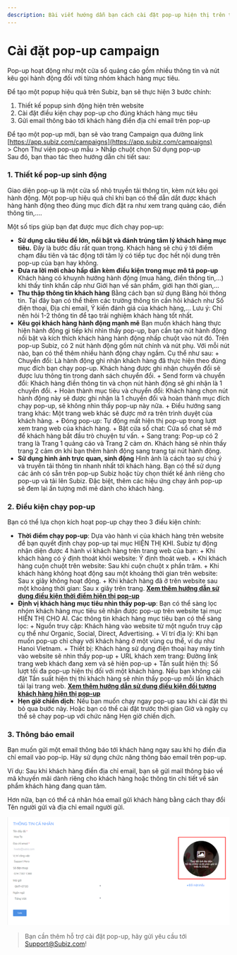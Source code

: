 ```yaml
---
description: Bài viết hướng dẫn bạn cách cài đặt pop-up hiện thị trên trang web của bạn.
---
```


# Cài đặt pop-up campaign

Pop-up hoạt động như một cửa sổ quảng cáo gồm nhiều thông tin và nút kêu gọi hành động đối với từng nhóm khách hàng mục tiêu.

Để tạo một popup hiệu quả trên Subiz, bạn sẽ thực hiện 3 bước chính:

1. Thiết kế popup sinh động hiện trên website
2. Cài đặt điều kiện chạy pop-up cho đúng khách hàng mục tiêu
3. Gửi email thông báo tới khách hàng điền địa chỉ email trên pop-up

Để tạo một pop-up mới, bạn sẽ vào trang Campaign qua đường link [https://app.subiz.com/campaigns](https://app.subiz.com/campaigns)  
&gt; Chọn Thư viện pop-up mẫu &gt; Nhấp chuột chọn Sử dụng pop-up  
Sau đó, bạn thao tác theo hướng dẫn chi tiết sau:

### 1. Thiết kế pop-up sinh động

Giao diện pop-up là một cửa sổ nhỏ truyền tải thông tin, kèm nút kêu gọi hành động. Một pop-up hiệu quả chỉ khi bạn có thể dẫn dắt được khách hàng hành động theo đúng mục đích đặt ra như xem trang quảng cáo, điền thông tin,....

Một số tips giúp bạn đạt được mục đích chạy pop-up:

* **Sử dụng câu tiêu đề lớn, nổi bật và đánh trúng tâm lý khách hàng mục tiêu.** Đây là bước đầu rất quan trọng. Khách hàng sẽ chú ý tới điểm chạm đầu tiên và tác động tới tâm lý có tiếp tục đọc hết nội dung trên pop-up của bạn hay không. 
* **Đưa ra lời mời chào hấp dẫn kèm điều kiện trong mục mô tả pop-up** Khách hàng có khuynh hướng hành động \(mua hàng, điền thông tin,...\) khi thấy tính khẩn cấp như Giới hạn về sản phẩm, giới hạn thời gian,... 
* **Thu thập thông tin khách hàng**  Bằng cách bạn sử dụng Bảng hỏi thông tin. Tại đây bạn có thể thêm các trường thông tin cần hỏi khách như Số điện thoại, Địa chỉ email, Ý kiến đánh giá của khách hàng,... Lưu ý: Chỉ nên hỏi 1-2 thông tin để tạo trải nghiệm khách hàng tốt nhất. 
* **Kêu gọi khách hàng hành động mạnh mẽ** Bạn muốn khách hàng thực hiện hành động gì tiếp khi nhìn thấy pop-up, bạn cần tạo nút hành động nổi bật và kích thích khách hàng hành động nhấp chuột vào nút đó.  Trên pop-up Subiz, có 2 nút hành động gồm nút chính và nút phụ. Với mỗi nút nào, bạn có thể thêm nhiều hành động chạy ngầm. Cụ thể như sau:  + Chuyển đổi: Là hành động ghi nhận khách hàng đã thực hiện theo đúng mục đích bạn chạy pop-up. Khách hàng được ghi nhận chuyển đổi sẽ được lưu thông tin trong danh sách chuyển đổi. + Send form và chuyển đổi: Khách hàng điền thông tin và chọn nút hành động sẽ ghi nhận là 1 chuyển đổi. + Hoàn thành mục tiêu và chuyển đổi: Khách hàng chọn nút hành động này sẽ được ghi nhận là 1 chuyển đổi và hoàn thành mục đích chạy pop-up, sẽ không nhìn thấy pop-up này nữa. + Điều hướng sang trang khác: Một trang web khác sẽ được mở ra trên trình duyệt của khách hàng. + Đóng pop-up: Tự động mất hiện thị pop-up trong lượt xem trang web của khách hàng. + Bật cửa sổ chat: Cửa sổ chat sẽ mở để khách hàng bắt đầu trò chuyện tư vấn. + Sang trang: Pop-up có 2 trang là Trang 1 quảng cáo  và Trang 2 cảm ơn. Khách hàng sẽ nhìn thấy trang 2 cảm ơn khi bạn thêm hành động sang trang tại nút hành động. 
* **Sử dụng hình ảnh trực quan, sinh động**  Hình ảnh là cách tạo sự chú ý và truyền tải thông tin nhanh nhất tới khách hàng. Bạn có thể sử dụng các ảnh có sẵn trên pop-up Subiz hoặc tùy chọn thiết kế ảnh riêng cho pop-up và tải lên Subiz. Đặc biệt, thêm các hiệu ứng chạy ảnh pop-up sẽ đem lại ấn tượng mới mẻ dành cho khách hàng.

### 2. Điều kiện chạy pop-up

Bạn có thể lựa chọn kích hoạt pop-up chạy theo 3 điều kiện chính:

* **Thời điểm chạy pop-up**: Dựa vào hành vi của khách hàng trên website để bạn quyết định chạy pop-up tại mục HIỆN THỊ KHI. Subiz tự động nhận diện được 4 hành vi khách hàng trên trang web của bạn:  + Khi khách hàng có ý định thoát khỏi website: Ý định thoát web. + Khi khách hàng cuộn chuột trên website: Sau khi cuộn chuột x phần trăm. + Khi khách hàng không hoạt động sau một khoảng thời gian trên website: Sau x giây không hoạt động. + Khi khách hàng đã ở trên website sau một khoảng thời gian: Sau x giây trên trang. [**Xem thêm hướng dẫn sử dụng điều kiện thời điểm hiện thị pop-up** ](https://help.subiz.com/su-dung-subiz-nang-cao/pop-up-chuyen-doi-khach-hang/huong-dan-su-dung-dieu-kien-thoi-diem-chay-pop-up)
* **Định vị khách hàng mục tiêu nhìn thấy pop-up**: Bạn có thể sàng lọc nhóm khách hàng mục tiêu sẽ nhận được pop-up trên website tại mục HIỂN THỊ CHO AI. Các thông tin khách hàng mục tiêu bạn có thể sàng lọc: + Nguồn truy cập: Khách hàng vào website từ một nguồn truy cập cụ thể như Organic, Social, Direct, Advertising. + Ví trí địa lý: Khi bạn muốn pop-up chỉ chạy với khách hàng ở một vùng cụ thể, ví dụ như Hanoi Vietnam.  + Thiết bị: Khách hàng sử dụng điện thoại hay máy tính vào website sẽ nhìn thấy pop-up + URL khách xem trang: Đường link trang web khách đang xem và sẽ hiện pop-up + Tần suất hiện thị: Số lượt tối đa pop-up hiện thị đối với một khách hàng. Nếu bạn không cài đặt Tần suất hiện thị thì khách hàng sẽ nhìn thấy pop-up mỗi lần khách tải lại trang web. [**Xem thêm hướng dẫn sử dụng điều kiện đối tượng khách hàng hiện thị pop-up**](https://help.subiz.com/su-dung-subiz-nang-cao/pop-up-chuyen-doi-khach-hang/huong-dan-su-dung-dieu-kien-doi-tuong-khach-hang-chay-pop-up) 
* **Hẹn giờ chiến dịch**: Nếu bạn muốn chạy ngay pop-up sau khi cài đặt thì bỏ qua bước này. Hoặc bạn có thể cài đặt trước thời gian Giờ và ngày cụ thể sẽ chạy pop-up với chức năng Hẹn giờ chiến dịch.

### 3. Thông báo email

Bạn muốn gửi một email thông báo tới khách hàng ngay sau khi họ điền địa chỉ email vào pop-ip. Hãy sử dụng chức năng thông báo email trên pop-up.  
  
Ví dụ: Sau khi khách hàng điền địa chỉ email, bạn sẽ gửi mail thông báo về mã khuyến mãi dành riêng cho khách hàng hoặc thông tin chi tiết về sản phẩm khách hàng đang quan tâm.

Hơn nữa, bạn có thể cá nhân hóa email gửi khách hàng bằng cách thay đổi Tên người gửi và địa chỉ email người gửi.

![Email th&#xF4;ng b&#xE1;o kh&#xE1;ch h&#xE0;ng t&#x1EEB; Pop-up](../../.gitbook/assets/image%20%283%29.png)

> Bạn cần thêm hỗ trợ cài đặt pop-up, hãy gửi yêu cầu tới Support@Subiz.com!









